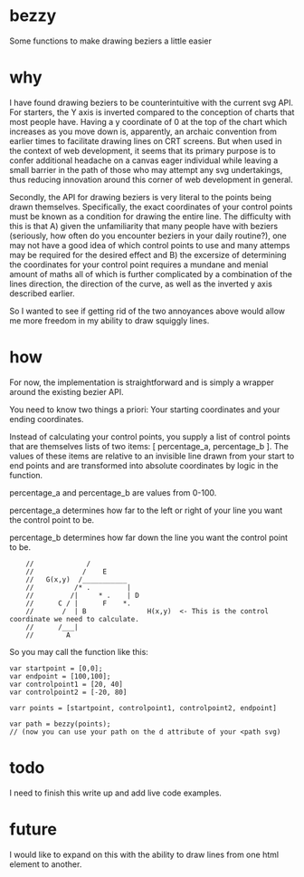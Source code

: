 # bezzy
Some functions to make drawing beziers a little easier

# why
I have found drawing beziers to be counterintuitive with the current svg API. 
For starters, the Y axis is inverted compared to the conception of charts that most people have. Having a y coordinate of 0 at the top of the chart which increases as you move down is, apparently, an archaic convention from earlier times to facilitate drawing lines on CRT screens. But when used in the context of web development, it seems that its primary purpose is to confer additional headache on a canvas eager individual while leaving a small barrier in the path of those who may attempt any svg undertakings, thus reducing innovation around this corner of web development in general.

Secondly, the API for drawing beziers is very literal to the points being drawn themselves. Specifically, the exact coordinates of your control points must be known as a condition for drawing the entire line. The difficulty with this is that A) given the unfamiliarity that many people have with beziers (seriously, how often do you encounter beziers in your daily routine?), one may not have a good idea of which control points to use and many attemps may be required for the desired effect and B) the excersize of determining the coordinates for your control point requires a mundane and menial amount of maths all of which is further complicated by a combination of the lines direction, the direction of the curve, as well as the inverted y axis described earlier.

So I wanted to see if getting rid of the two annoyances above would allow me more freedom in my ability to draw squiggly lines.

# how
For now, the implementation is straightforward and is simply a wrapper around the existing bezier API.

You need to know two things a priori: Your starting coordinates and your ending coordinates.

Instead of calculating your control points, you supply a list of control points that are themselves lists of two items: [ percentage_a, percentage_b ]. The values of these items are relative to an invisible line drawn from your start to end points and are transformed into absolute coordinates by logic in the function.

percentage_a and percentage_b are values from 0-100.

percentage_a determines how far to the left or right of your line you want the control point to be.

percentage_b determines how far down the line you want the control point to be.



        //             /
        //            /    E
        //   G(x,y)  /___________
        //          /* .         |
        //         /|     * .    | D
        //      C / |      F    *.
        //       /  | B               H(x,y)  <- This is the control coordinate we need to calculate.
        //      /___|
        //        A

So you may call the function like this:
```
var startpoint = [0,0];
var endpoint = [100,100];
var controlpoint1 = [20, 40]
var controlpoint2 = [-20, 80]

varr points = [startpoint, controlpoint1, controlpoint2, endpoint]

var path = bezzy(points);
// (now you can use your path on the d attribute of your <path svg)
```

# todo
I need to finish this write up and add live code examples.

# future
I would like to expand on this with the ability to draw lines from one html element to another.

